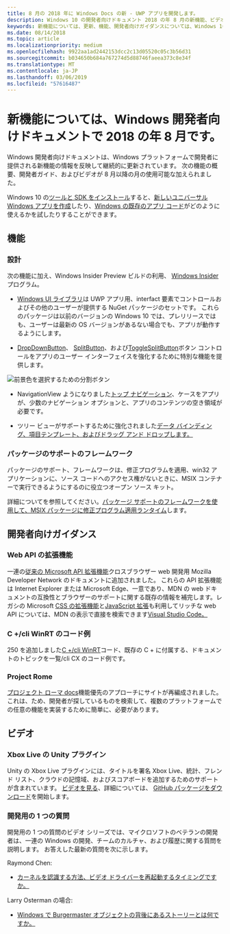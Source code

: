 ```yaml
---
title: 8 月の 2018 年に Windows Docs の新 - UWP アプリを開発します。
description: Windows 10 の開発者向けドキュメント 2018 の年 8 月の新機能、ビデオ、サンプル、および開発者向けガイダンスが追加されました。
keywords: 新機能については、更新、機能、開発者向けガイダンスについては、Windows 10、8 月
ms.date: 08/14/2018
ms.topic: article
ms.localizationpriority: medium
ms.openlocfilehash: 9922aa1ad2442153dcc2c13d05520c05c3b56d31
ms.sourcegitcommit: b034650b684a767274d5d88746faeea373c8e34f
ms.translationtype: MT
ms.contentlocale: ja-JP
ms.lasthandoff: 03/06/2019
ms.locfileid: "57616487"
---
```

# <a name="whats-new-in-the-windows-developer-docs-in-august-2018"></a>新機能については、Windows 開発者向けドキュメントで 2018 の年 8 月です。

Windows 開発者向けドキュメントは、Windows プラットフォームで開発者に提供される新機能の情報を反映して継続的に更新されています。 次の機能の概要、開発者ガイド、およびビデオが 8 月以降の月の使用可能な加えられました。

Windows 10 の[ツールと SDK をインストール](https://go.microsoft.com/fwlink/?LinkId=821431)すると、[新しいユニバーサル Windows アプリを作成](../get-started/create-uwp-apps.md)したり、[Windows の既存のアプリ コード](../porting/index.md)がどのように使えるかを試したりすることができます。

## <a name="features"></a>機能

### <a name="design"></a>設計

次の機能に加え、Windows Insider Preview ビルドの利用、 [Windows Insider](https://insider.windows.com/)プログラム。

* [Windows UI ライブラリ](https://aka.ms/winui-docs)は UWP アプリ用、interfact 要素でコントロールおよびその他のユーザーが提供する NuGet パッケージのセットです。 これらのパッケージは以前のバージョンの Windows 10 では、プレリリースではも、ユーザーは最新の OS バージョンがあるない場合でも、アプリが動作するようにします。

* [DropDownButton](../design/controls-and-patterns/buttons.md#create-a-drop-down-button)、 [SplitButton](../design/controls-and-patterns/buttons.md#create-a-split-button)、および[ToggleSplitButton](../design/controls-and-patterns/buttons.md#create-a-toggle-split-button)ボタン コントロールをアプリのユーザー インターフェイスを強化するために特別な機能を提供します。

![前景色を選択するための分割ボタン](../design/controls-and-patterns/images/split-button-rtb.png)

* NavigationView ようになりました[トップ ナビゲーション](../design/controls-and-patterns/navigationview.md)、ケースをアプリが、少数のナビゲーション オプションと、アプリのコンテンツの空き領域が必要です。

* ツリー ビューがサポートするために強化されました[データ バインディング、項目テンプレート、およびドラッグ アンド ドロップします。](../design/controls-and-patterns/tree-view.md)

### <a name="package-support-framework"></a>パッケージのサポートのフレームワーク

パッケージのサポート、フレームワークは、修正プログラムを適用、win32 アプリケーションに、ソース コードへのアクセス権がないときに、MSIX コンテナーで実行できるようにするのに役立つオープン ソース キット。

詳細についてを参照してください。[パッケージ サポートのフレームワークを使用して、MSIX パッケージに修正プログラム適用ランタイム](../porting/package-support-framework.md)します。

## <a name="developer-guidance"></a>開発者向けガイダンス

### <a name="web-api-extensions"></a>Web API の拡張機能

一連の[従来の Microsoft API 拡張機能](https://developer.mozilla.org/docs/Web/API/Microsoft_API_extensions)クロスブラウザー web 開発用 Mozilla Developer Network のドキュメントに追加されました。 これらの API 拡張機能は Internet Explorer または Microsoft Edge、一意であり、MDN の web ドキュメントの互換性とブラウザーのサポートに関する既存の情報を補完します。レガシの Microsoft [CSS の拡張機能](https://developer.mozilla.org/docs/Web/CSS/Microsoft_Extensions)と[JavaScript 拡張](https://developer.mozilla.org/docs/Web/JavaScript/Microsoft_JavaScript_extensions)も利用してリッチな web API については、MDN の表示で直接を検索できます[Visual Studio Code。](https://code.visualstudio.com/updates/v1_25#_new-css-pseudo-selectors-and-pseudo-elements-from-mdn)

### <a name="cwinrt-code-examples"></a>C +/cli WinRT のコード例

250 を追加しました[C +/cli WinRT](../cpp-and-winrt-apis/index.md)コード、既存の C + に付属する、ドキュメントのトピックを一覧/cli CX のコード例です。

### <a name="project-rome"></a>Project Rome

[プロジェクト ローマ docs](https://docs.microsoft.com/windows/project-rome/)機能優先のアプローチにサイトが再編成されました。 これは、ため、開発者が探しているものを検索して、複数のプラットフォームでの任意の機能を実装するために簡単に、必要があります。

## <a name="videos"></a>ビデオ

### <a name="xbox-live-unity-plugin"></a>Xbox Live の Unity プラグイン

Unity の Xbox Live プラグインには、タイトルを署名 Xbox Live、統計、フレンド リスト、クラウドの記憶域、およびスコアボードを追加するためのサポートが含まれています。 [ビデオを見る](https://youtu.be/fVQZ-YgwNpY)、詳細については、 [GitHub パッケージをダウンロード](https://aka.ms/UnityPlugin)を開始します。

### <a name="one-dev-question"></a>開発用の 1 つの質問

開発用の 1 つの質問のビデオ シリーズでは、マイクロソフトのベテランの開発者は、一連の Windows の開発、チームのカルチャ、および履歴に関する質問を説明します。 お答えした最新の質問を次に示します。

Raymond Chen:

* [カーネルを認識する方法、ビデオ ドライバーを再起動するタイミングですか。](https://youtu.be/3SNAdyO1l5c)

Larry Osterman の場合:

* [Windows で Burgermaster オブジェクトの背後にあるストーリーとは何ですか。](https://youtu.be/0TDSbyAIvX0)